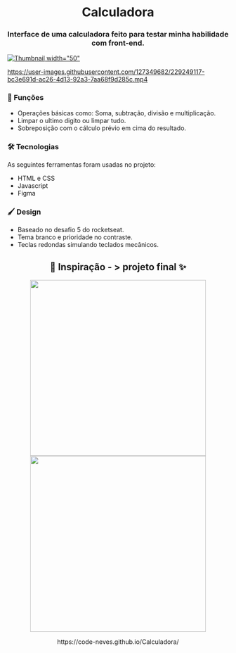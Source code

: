 <h1 align="center"> Calculadora </h1>

<h3 align="center">Interface de uma calculadora feito para testar minha habilidade com front-end. </h3>
 

[![Thumbnail](https://user-images.githubusercontent.com/127349682/229248063-34e2da3a-7390-4538-8679-7e8c07f599ed.png) width="50"](https://user-images.githubusercontent.com/127349682/229249117-bc3e691d-ac26-4d13-92a3-7aa68f9d285c.mp4)    

https://user-images.githubusercontent.com/127349682/229249117-bc3e691d-ac26-4d13-92a3-7aa68f9d285c.mp4


### 📱 Funções

-  Operações básicas como: Soma, subtração, divisão e multiplicação.
-  Limpar o ultimo digito ou limpar tudo.
-  Sobreposição com o cálculo prévio em cima do resultado.

### 🛠 Tecnologias

As seguintes ferramentas foram usadas no projeto:

- HTML e CSS
- Javascript
- Figma

### 🖌️ Design
- Baseado no desafio 5 do rocketseat.
- Tema branco e prioridade no contraste.
- Teclas redondas simulando teclados mecânicos.




<h2 align="center">   🍇 Inspiração - > projeto final ✨ </h2>
<p align="center">
<img width="400"  src="https://user-images.githubusercontent.com/127349682/229248295-d7c66cb6-50c9-474b-a83c-0d890f0f2a22.png"> <img width="400" src="https://user-images.githubusercontent.com/127349682/229248063-34e2da3a-7390-4538-8679-7e8c07f599ed.png">
</p>




<p align="center">https://code-neves.github.io/Calculadora/

